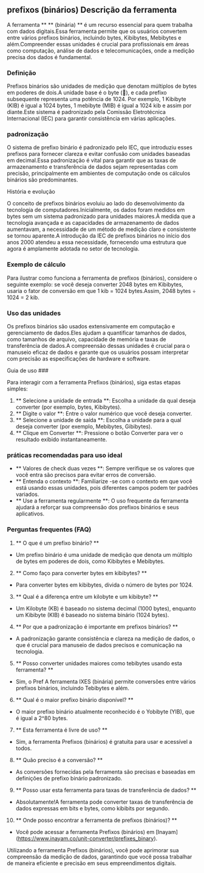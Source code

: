 ## prefixos (binários) Descrição da ferramenta

A ferramenta ** ** (binária) ** é um recurso essencial para quem trabalha com dados digitais.Essa ferramenta permite que os usuários convertem entre vários prefixos binários, incluindo bytes, Kibibytes, Mebibytes e além.Compreender essas unidades é crucial para profissionais em áreas como computação, análise de dados e telecomunicações, onde a medição precisa dos dados é fundamental.

### Definição

Prefixos binários são unidades de medição que denotam múltiplos de bytes em poderes de dois.A unidade base é o byte (🔢), e cada prefixo subsequente representa uma potência de 1024. Por exemplo, 1 Kibibyte (KIB) é igual a 1024 bytes, 1 mebibyte (MIB) é igual a 1024 kib e assim por diante.Este sistema é padronizado pela Comissão Eletrotécnica Internacional (IEC) para garantir consistência em várias aplicações.

### padronização

O sistema de prefixo binário é padronizado pelo IEC, que introduziu esses prefixos para fornecer clareza e evitar confusão com unidades baseadas em decimal.Essa padronização é vital para garantir que as taxas de armazenamento e transferência de dados sejam representadas com precisão, principalmente em ambientes de computação onde os cálculos binários são predominantes.

História e evolução

O conceito de prefixos binários evoluiu ao lado do desenvolvimento da tecnologia de computadores.Inicialmente, os dados foram medidos em bytes sem um sistema padronizado para unidades maiores.À medida que a tecnologia avançada e as capacidades de armazenamento de dados aumentavam, a necessidade de um método de medição claro e consistente se tornou aparente.A introdução da IEC de prefixos binários no início dos anos 2000 atendeu a essa necessidade, fornecendo uma estrutura que agora é amplamente adotada no setor de tecnologia.

### Exemplo de cálculo

Para ilustrar como funciona a ferramenta de prefixos (binários), considere o seguinte exemplo: se você deseja converter 2048 bytes em Kibibytes, usaria o fator de conversão em que 1 kib = 1024 bytes.Assim, 2048 bytes ÷ 1024 = 2 kib.

### Uso das unidades

Os prefixos binários são usados ​​extensivamente em computação e gerenciamento de dados.Eles ajudam a quantificar tamanhos de dados, como tamanhos de arquivo, capacidade de memória e taxas de transferência de dados.A compreensão dessas unidades é crucial para o manuseio eficaz de dados e garante que os usuários possam interpretar com precisão as especificações de hardware e software.

Guia de uso ###

Para interagir com a ferramenta Prefixos (binários), siga estas etapas simples:

1. ** Selecione a unidade de entrada **: Escolha a unidade da qual deseja converter (por exemplo, bytes, Kibibytes).
2. ** Digite o valor **: Entre o valor numérico que você deseja converter.
3. ** Selecione a unidade de saída **: Escolha a unidade para a qual deseja converter (por exemplo, Mebibytes, Gibibytes).
4. ** Clique em Converter **: Pressione o botão Converter para ver o resultado exibido instantaneamente.

### práticas recomendadas para uso ideal

- ** Valores de check duas vezes **: Sempre verifique se os valores que você entra são precisos para evitar erros de conversão.
- ** Entenda o contexto **: Familiarize -se com o contexto em que você está usando essas unidades, pois diferentes campos podem ter padrões variados.
- ** Use a ferramenta regularmente **: O uso frequente da ferramenta ajudará a reforçar sua compreensão dos prefixos binários e seus aplicativos.

### Perguntas frequentes (FAQ)

1. ** O que é um prefixo binário? **
- Um prefixo binário é uma unidade de medição que denota um múltiplo de bytes em poderes de dois, como Kibibytes e Mebibytes.

2. ** Como faço para converter bytes em kibibytes? **
- Para converter bytes em kibibytes, divida o número de bytes por 1024.

3. ** Qual é a diferença entre um kilobyte e um kibibyte? **
- Um Kilobyte (KB) é baseado no sistema decimal (1000 bytes), enquanto um Kibibyte (KIB) é baseado no sistema binário (1024 bytes).

4. ** Por que a padronização é importante em prefixos binários? **
- A padronização garante consistência e clareza na medição de dados, o que é crucial para manuseio de dados precisos e comunicação na tecnologia.

5. ** Posso converter unidades maiores como tebibytes usando esta ferramenta? **
- Sim, o Pref A ferramenta IXES (binária) permite conversões entre vários prefixos binários, incluindo Tebibytes e além.

6. ** Qual é o maior prefixo binário disponível? **
- O maior prefixo binário atualmente reconhecido é o Yobibyte (YIB), que é igual a 2^80 bytes.

7. ** Esta ferramenta é livre de uso? **
- Sim, a ferramenta Prefixos (binários) é gratuita para usar e acessível a todos.

8. ** Quão preciso é a conversão? **
- As conversões fornecidas pela ferramenta são precisas e baseadas em definições de prefixo binário padronizado.

9. ** Posso usar esta ferramenta para taxas de transferência de dados? **
- Absolutamente!A ferramenta pode converter taxas de transferência de dados expressas em bits e bytes, como kibibits por segundo.

10. ** Onde posso encontrar a ferramenta de prefixos (binários)? **
- Você pode acessar a ferramenta Prefixos (binários) em [Inayam] (https://www.inayam.co/unit-converter/prefixes_binary).

Utilizando a ferramenta Prefixos (binários), você pode aprimorar sua compreensão da medição de dados, garantindo que você possa trabalhar de maneira eficiente e precisão em seus empreendimentos digitais.